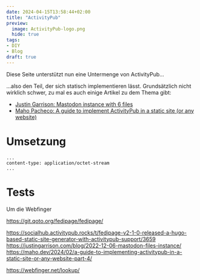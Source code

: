 ```yaml
---
date: 2024-04-15T13:58:44+02:00
title: "ActivityPub"
preview:
  image: ActivityPub-logo.png
  hide: true
tags:
- DIY
- Blog
draft: true
---
```


Diese Seite unterstützt nun eine Untermenge von ActivityPub...

<!--more-->

...also den Teil, der sich statisch implementieren lässt.
Grundsätzlich nicht wirklich schwer, zu mal es auch einige Artikel zu dem Thema gibt:
* [Justin Garrison: Mastodon instance with 6 files](https://justingarrison.com/blog/2022-12-06-mastodon-files-instance/)
* [Maho Pacheco: A guide to implement ActivityPub in a static site (or any website)](https://maho.dev/2024/02/a-guide-to-implement-activitypub-in-a-static-site-or-any-website/)

# Umsetzung



```
...
content-type: application/octet-stream
...
```


# Tests

Um die Webfinger

https://git.qoto.org/fedipage/fedipage/

https://socialhub.activitypub.rocks/t/fedipage-v2-1-0-released-a-hugo-based-static-site-generator-with-activitypub-support/3659
https://justingarrison.com/blog/2022-12-06-mastodon-files-instance/
https://maho.dev/2024/02/a-guide-to-implementing-activitypub-in-a-static-site-or-any-website-part-4/


https://webfinger.net/lookup/
